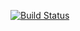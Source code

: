 [![Build Status](https://travis-ci.org/NaiveProject/Naive.svg?branch=master)](https://travis-ci.org/NaiveProject/Naive)
